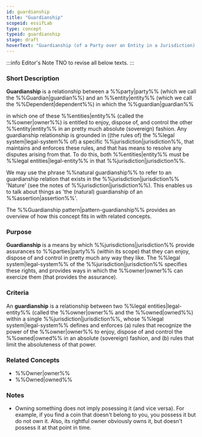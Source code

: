 ```yaml
---
id: guardianship
title: "Guardianship"
scopeid: essifLab
type: concept
typeid: guardianship
stage: draft
hoverText: "Guardianship (of a Party over an Entity in a Jurisdiction): the rights and duties of that Party, defined and enforced in that Jurisdiction, for the purpose of caring for and/or protecting/guarding/defending that Entity."
---
```


:::info Editor's Note
TNO to revise all below texts.
:::

### Short Description
**Guardianship** is a relationship between a %%party|party%% (which we call the %%Guardian|guardian%%) and an %%entity|entity%% (which we call the %%Dependent|dependent%%) in which the %%guardian|guardian%% 

in which one of these %%entities|entity%% (called the %%owner|owner%%) is entitled to enjoy, dispose of, and control the other %%entity|entity%% in an pretty much absolute (sovereign) fashion. Any guardianship relationship is grounded in ((the rules of) the %%legal system|legal-system%% of) a specific %%jurisdiction|jurisdiction%%, that maintains and enforces these rules, and that has means to resolve any disputes arising from that. To do this, both %%entities|entity%% must be %%legal entities|legal-entity%% in that %%jurisdiction|jurisdiction%%.

We may use the phrase %%natural guardianship%% to refer to an guardianship relation that exists in the %%jurisdiction|jurisdiction%% 'Nature' (see the notes of %%jurisdiction|jurisdiction%%). This enables us to talk about things as 'the (natural) guardianship of an %%assertion|assertion%%'.

The %%Guardianship pattern|pattern-guardianship%% provides an overview of how this concept fits in with related concepts.

### Purpose
**Guardianship** is a means by which %%jurisdictions|jurisdiction%% provide assurances to %%parties|party%% (within its scope) that they can enjoy, dispose of and control in pretty much any way they like. The %%legal system|legal-system%% of the %%jurisdiction|jurisdiction%% specifies these rights, and provides ways in which the %%owner|owner%% can exercize them (that provides the assurance).

### Criteria
An **guardianship** is a relationship between two %%legal entities|legal-entity%% (called the %%owner|owner%% and the %%owned|owned%%) within a single %%jurisdiction|jurisdiction%%, whose %%legal system|legal-system%% defines and enforces (a) rules that recognize the power of the %%owner|owner%% to enjoy, dispose of and control the %%owned|owned%% in an absolute (sovereign) fashion, and (b) rules that limit the absoluteness of that power.

### Related Concepts
- %%Owner|owner%%
- %%Owned|owned%%

### Notes
- Owning something does not imply posessing it (and vice versa). For example, if you find a coin that doesn't belong to you, you possess it but do not own it. Also, its rightful owner obviously owns it, but doesn't possess it at that point in time.